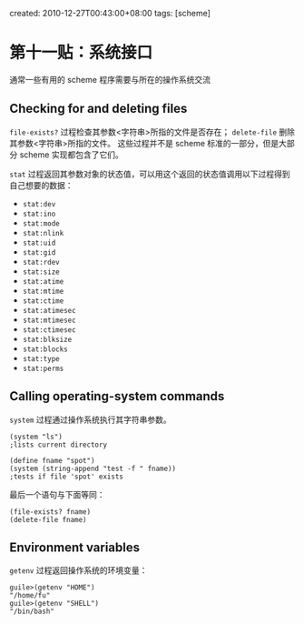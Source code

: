 created: 2010-12-27T00:43:00+08:00
tags: [scheme]

# 第十一贴：系统接口

通常一些有用的 scheme 程序需要与所在的操作系统交流
 
## Checking for and deleting files
 
`file-exists?` 过程检查其参数<字符串>所指的文件是否存在；
`delete-file` 删除其参数<字符串>所指的文件。
这些过程并不是 scheme 标准的一部分，但是大部分 scheme 实现都包含了它们。
 
`stat` 过程返回其参数对象的状态值，可以用这个返回的状态值调用以下过程得到自己想要的数据：

* `stat:dev`
* `stat:ino`
* `stat:mode`
* `stat:nlink`
* `stat:uid`
* `stat:gid`
* `stat:rdev`
* `stat:size`
* `stat:atime`
* `stat:mtime`
* `stat:ctime`
* `stat:atimesec`
* `stat:mtimesec`
* `stat:ctimesec`
* `stat:blksize`
* `stat:blocks`
* `stat:type`
* `stat:perms`

## Calling operating-system commands

`system` 过程通过操作系统执行其字符串参数。

```
(system "ls")
;lists current directory
 
(define fname "spot")
(system (string-append "test -f " fname))
;tests if file 'spot' exists
```

最后一个语句与下面等同：

```
(file-exists? fname)
(delete-file fname)
```

## Environment variables

`getenv` 过程返回操作系统的环境变量：

```
guile>(getenv "HOME")
"/home/fu"
guile>(getenv "SHELL")
"/bin/bash"
```
